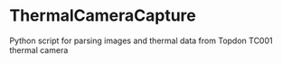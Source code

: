 # ThermalCameraCapture
Python script for parsing images and thermal data from Topdon TC001 thermal camera
